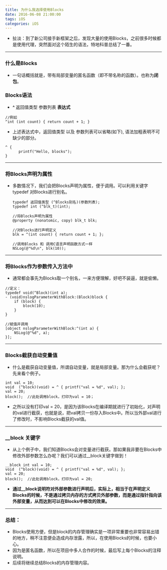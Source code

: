 ```yaml
---
title: 为什么我选择使用Blocks
date: 2016-06-08 21:00:00
tags: iOS
categories: iOS
---
```

- 扯淡：到了新公司接手新框架之后，发现大量的使用Blocks，之前很多时候都是使用代理，突然面对这个陌生的语法，特地科普总结了一番。

------

### 什么是Blocks

- 一句话概括就是，带有局部变量的匿名函数（即不带名称的函数）。也称为<strong>闭包</strong>。

### Blocks语法

- <strong> ^ </strong>返回值类型 参数列表 <strong>表达式</strong>

```objc
//例如
^int (int count) { return count + 1; }
```

- 上述表达式中，返回值类型 以及 参数列表可以省略(如下), 语法加粗表明不可缺少的部分。

```objc
^ {
      printf("Hello, blocks");
}
```

------
<!--more-->
### 将Blocks声明为属性

- 多数情况下，我们会把Blocks声明为属性，便于调用。可以利用关键字typedef 对Blocks进行别名。

  ```objc
  typedef 返回值类型 (^Blocks别名)(参数列表);
  typedef int (^blk_t)(int);
  ```

  ```objc
  //将Blocks声明为属性
  @property (nonatomic, copy) blk_t blk;
  ```

  ```objc
  //对Blocks进行声明定义
  blk = ^(int count) { return count + 1; };
  ```

  ```objc
  //调用Blocks 和 调用C语言声明函数方式一样
  NSLog(@"%d\n", blk(10));
  ```

------

### 将Blocks作为参数传入方法中

- 通常都会事先为Blocks取一个别名，一来方便理解，好吧不装逼，就是偷懒。

```objc
//定义：
typedef void(^Block)(int a);
- (void)nslogParameterWithBlock:(Block)block { 
    if (block) { 
        block(10); 
    }
}
```

```objc
//赋值并调用
[object nslogParameterWithBlock:^(int a) { 
    NSLog(@"%d", a);
}];
```

------

### Blocks截获自动变量值

- 什么是截获自动变量值，所谓自动变量，就是局部变量。那为什么会截获呢？先来看个例子。

```objc
int val = 10;
void  (^block)(void) = ^ { printf("val = %d", val); };
val = 20;
block();  //此处调用block，打印为val = 10；
```

- 之所以没有打印val = 20，是因为该Blocks在编译期就进行了初始化，对声明的val进行截获，也就是说，把val拷贝一份存入Blocks中。所以当外部val进行了修改时，不影响Blocks截获的val值。

------

### __block 关键字

- 从上个例子中，我们知道Blocks会对变量进行截获。那如果我非要在Blocks中修改外部参数怎么办呢？我们可以通过__block关键字做到！

```objc
__block int val = 10;
void  (^block)(void) = ^ { printf("val = %d", val); };
val = 20;
block();  //此处调用block，打印为val = 20;
```

- <strong>通过__block说明符对外部参数进行声明后，实际上，相当于在声明定义Blocks的时候，不是通过拷贝内存的方式拷贝外部参数，而是通过指针指向该外部变量，从而达到可以在Blocks中修改的效果。</strong>

------

### 总结：

- Blocks使用方便，但是block的内存管理确实是一项非常重要也非常容易出错的地方，稍不注意便会造成内存泄露，所以，在使用Blocks的时候，也要小心。
- 因为是匿名函数，所以在项目中多人合作的时候，最后写上每个Blocks的注释说明。
- 后续将继续总结Blocks的内存管理内容。